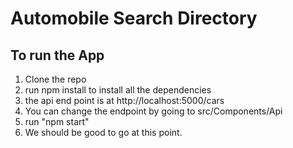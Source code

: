 # Automobile Search Directory


## To run the App
1. Clone the repo
2. run npm install to install all the dependencies
3. the api end point is at http://localhost:5000/cars
4. You can change the endpoint by going to src/Components/Api
5. run "npm start"
6. We should be good to go at this point.
